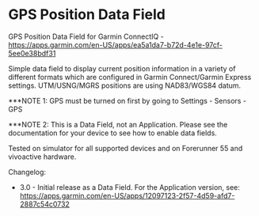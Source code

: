 # GPS Position Data Field
GPS Position Data Field for Garmin ConnectIQ - https://apps.garmin.com/en-US/apps/ea5a1da7-b72d-4e1e-97cf-5ee0e38bdf31

Simple data field to display current position information in a variety of different formats which are configured in Garmin Connect/Garmin Express settings. UTM/USNG/MGRS positions are using NAD83/WGS84 datum.

***NOTE 1: GPS must be turned on first by going to Settings - Sensors - GPS

***NOTE 2: This is a Data Field, not an Application. Please see the documentation for your device to see how to enable data fields.

Tested on simulator for all supported devices and on Forerunner 55 and vivoactive hardware.

Changelog:
* 3.0 - Initial release as a Data Field. For the Application version, see: https://apps.garmin.com/en-US/apps/12097123-2f57-4d59-afd7-2887c54c0732
